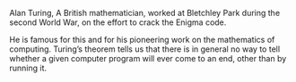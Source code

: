 Alan Turing, A British mathematician, worked at Bletchley Park during
the second World War, on the effort to crack the Enigma code.

He is famous for this and for his pioneering work on the mathematics of
computing. Turing’s theorem tells us that there is in general no way to
tell whether a given computer program will ever come to an end, other
than by running it.
